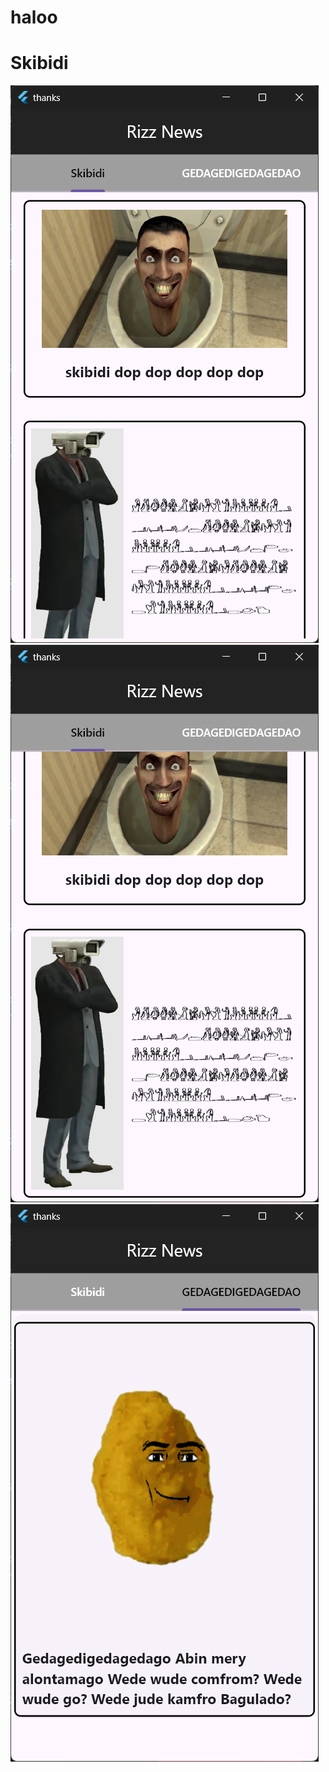 # haloo
# Skibidi

<img src="screenshot/Screenshot 2024-08-24 202555.png"/>
<img src="screenshot/Screenshot 2024-08-24 202602.png"/>
<img src="screenshot/Screenshot 2024-08-24 202620.png"/>
